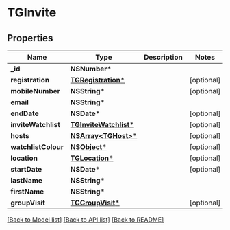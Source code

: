 # TGInvite

## Properties
Name | Type | Description | Notes
------------ | ------------- | ------------- | -------------
**_id** | **NSNumber*** |  | 
**registration** | [**TGRegistration***](TGRegistration.md) |  | [optional] 
**mobileNumber** | **NSString*** |  | [optional] 
**email** | **NSString*** |  | 
**endDate** | **NSDate*** |  | [optional] 
**inviteWatchlist** | [**TGInviteWatchlist***](TGInviteWatchlist.md) |  | [optional] 
**hosts** | [**NSArray&lt;TGHost&gt;***](TGHost.md) |  | [optional] 
**watchlistColour** | [**NSObject***](.md) |  | [optional] 
**location** | [**TGLocation***](TGLocation.md) |  | [optional] 
**startDate** | **NSDate*** |  | [optional] 
**lastName** | **NSString*** |  | 
**firstName** | **NSString*** |  | 
**groupVisit** | [**TGGroupVisit***](TGGroupVisit.md) |  | [optional] 

[[Back to Model list]](../README.md#documentation-for-models) [[Back to API list]](../README.md#documentation-for-api-endpoints) [[Back to README]](../README.md)



